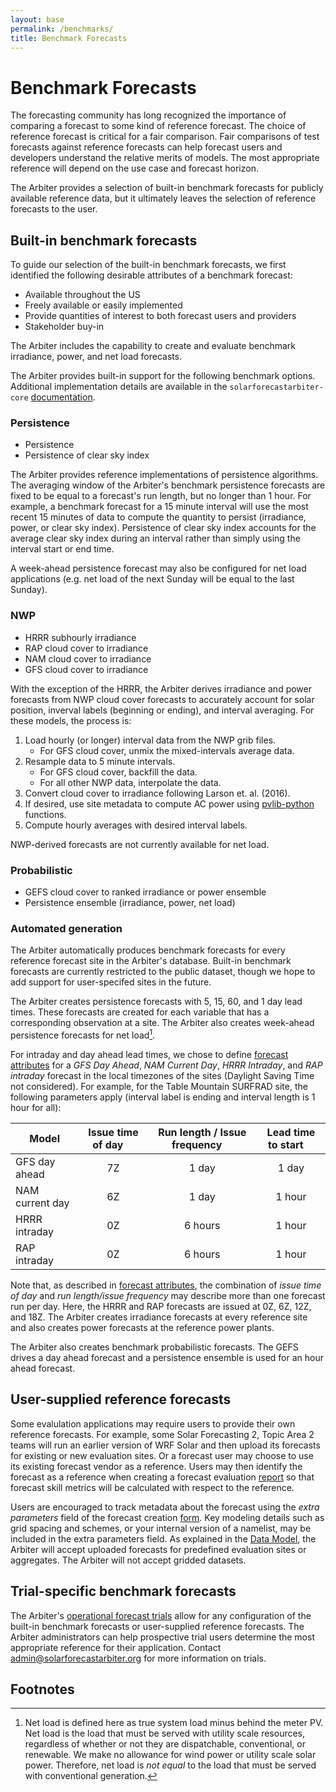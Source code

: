 ```yaml
---
layout: base
permalink: /benchmarks/
title: Benchmark Forecasts
---
```


# Benchmark Forecasts

The forecasting community has long recognized the importance of comparing
a forecast to some kind of reference forecast. The choice of reference forecast
is critical for a fair comparison. Fair comparisons of test forecasts
against reference forecasts can help forecast users and developers
understand the relative merits of models. The most appropriate reference
will depend on the use case and forecast horizon.

The Arbiter provides a selection of built-in benchmark forecasts for publicly
available reference data, but it ultimately leaves the selection of reference
forecasts to the user.

## Built-in benchmark forecasts

To guide our selection of the built-in benchmark forecasts, we first identified
the following desirable attributes of a benchmark forecast:

* Available throughout the US
* Freely available or easily implemented
* Provide quantities of interest to both forecast users and providers
* Stakeholder buy-in

The Arbiter includes the capability to create and evaluate benchmark
irradiance, power, and net load forecasts.

The Arbiter provides built-in support for the following benchmark
options. Additional implementation details are available in the
``solarforecastarbiter-core``
[documentation](https://solarforecastarbiter-core.readthedocs.io/en/latest/reference-forecasts.html).

### Persistence

* Persistence
* Persistence of clear sky index

The Arbiter provides reference implementations of persistence
algorithms. The averaging window of the Arbiter's benchmark persistence
forecasts are fixed to be equal to a forecast's run length, but no
longer than 1 hour. For example, a benchmark forecast for a 15 minute
interval will use the most recent 15 minutes of data to compute the
quantity to persist (irradiance, power, or clear sky index). Persistence
of clear sky index accounts for the average clear sky index during an
interval rather than simply using the interval start or end time.

A week-ahead persistence forecast may also be configured for net load
applications (e.g. net load of the next Sunday will be equal to the last
Sunday).

### NWP

* HRRR subhourly irradiance
* RAP cloud cover to irradiance
* NAM cloud cover to irradiance
* GFS cloud cover to irradiance

With the exception of the HRRR, the Arbiter derives irradiance and power
forecasts from NWP cloud cover forecasts to accurately account for solar
position, inverval labels (beginning or ending), and interval averaging.
For these models, the process is:

1. Load hourly (or longer) interval data from the NWP grib files.
   * For GFS cloud cover, unmix the mixed-intervals average data.
2. Resample data to 5 minute intervals.
   * For GFS cloud cover, backfill the data.
   * For all other NWP data, interpolate the data.
3. Convert cloud cover to irradiance following Larson et. al. (2016).
4. If desired, use site metadata to compute AC power using
   [pvlib-python](https://pvlib-python.readthedocs.io/en/latest/)
   functions.
5. Compute hourly averages with desired interval labels.

NWP-derived forecasts are not currently available for net load.

### Probabilistic

* GEFS cloud cover to ranked irradiance or power ensemble
* Persistence ensemble (irradiance, power, net load)

### Automated generation

The Arbiter automatically produces benchmark forecasts for every reference
forecast site in the Arbiter's database. Built-in benchmark forecasts are
currently restricted to the public dataset, though we hope to add support for
user-specifed sites in the future.

The Arbiter creates persistence forecasts with 5, 15, 60, and 1 day lead times.
These forecasts are created for each variable that has a corresponding
observation at a site. The Arbiter also creates week-ahead persistence forecasts
for net load[^1].

For intraday and day ahead lead times, we chose to define [forecast
attributes](/definitions/#forecastattrs) for a *GFS Day Ahead*, *NAM Current
Day*, *HRRR Intraday*, and *RAP intraday* forecast in the local timezones of the
sites (Daylight Saving Time not considered). For example, for the Table Mountain
SURFRAD site, the following parameters apply (interval label is ending and
interval length is 1 hour for all):

| Model | Issue time of day &nbsp;&nbsp;&nbsp;| Run length / Issue frequency &nbsp;&nbsp;&nbsp;| Lead time to start &nbsp;&nbsp;&nbsp;|
|-------|:-----------------:|:----------:|:------------------:|
| GFS day ahead | 7Z | 1 day | 1 day |
| NAM current day | 6Z | 1 day | 1 hour |
| HRRR intraday | 0Z | 6 hours | 1 hour |
| RAP intraday | 0Z | 6 hours | 1 hour |

Note that, as described in [forecast attributes](/definitions/#forecastattrs),
the combination of *issue time of day* and *run length/issue frequency*
may describe more than one forecast run per day. Here, the HRRR and RAP
forecasts are issued at 0Z, 6Z, 12Z, and 18Z. The Arbiter creates irradiance
forecasts at every reference site and also creates power forecasts at the
reference power plants.

The Arbiter also creates benchmark probabilistic forecasts. The GEFS drives
a day ahead forecast and a persistence ensemble is used for an hour ahead
forecast.

## User-supplied reference forecasts

Some evalulation applications may require users to provide their own
reference forecasts. For example, some Solar Forecasting 2, Topic Area 2
teams will run an earlier version of WRF Solar and then upload
its forecasts for existing or new evaluation sites. Or a forecast user may
choose to use its existing forecast vendor as a reference. Users may then
identify the forecast as a reference when creating a forecast
evaluation [report](/documentation/dashboard/#create-new-report) so that
forecast skill metrics will be calculated with respect to the reference.

Users are encouraged to track metadata about the forecast using the *extra
parameters* field of the forecast creation
[form](documentation/dashboard/#create-new-forecast). Key modeling details such
as grid spacing and schemes, or your internal version of a namelist, may be
included in the extra parameters field. As explained in the [Data
Model](/datamodel/), the Arbiter will accept uploaded forecasts for predefined
evaluation sites or aggregates. The Arbiter will not accept gridded datasets.

## Trial-specific benchmark forecasts

The Arbiter's [operational forecast trials](/documentation/dashboard/trials/)
allow for any configuration of the built-in benchmark forecasts or user-supplied
reference forecasts. The Arbiter administrators can help prospective trial users
determine the most appropriate reference for their application. Contact
[admin@solarforecastarbiter.org](mailto:admin@solarforecastarbiter.org) for
more information on trials.

## Footnotes

[^1]: Net load is defined here as true system load minus behind the meter PV.
      Net load is the load that must be served with utility scale resources,
      regardless of whether or not they are dispatchable, conventional, or
      renewable. We make no allowance for wind power or utility scale solar
      power. Therefore, net load is *not equal* to the load that must be
      served with conventional generation.
